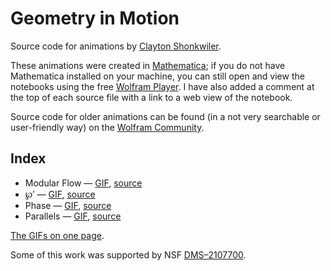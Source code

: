 # Geometry in Motion
Source code for animations by [Clayton Shonkwiler](https://shonkwiler.org).

These animations were created in [Mathematica](https://www.wolfram.com/mathematica/); if you do not have Mathematica installed on your machine, you can still open and view the notebooks using the free [Wolfram Player](https://www.wolfram.com/player/). I have also added a comment at the top of each source file with a link to a web view of the notebook.

Source code for older animations can be found (in a not very searchable or user-friendly way) on the [Wolfram Community](https://community.wolfram.com/web/claytonshonkwiler).

Index
-----

* Modular Flow — [GIF](https://images.squarespace-cdn.com/content/v1/559ecd75e4b04a42423a0fe2/1716580563322-F3TRA7GN8JPZ7ZJ7VD3C/image-asset.gif), [source](source/flow.nb)
* ℘′ — [GIF](https://images.squarespace-cdn.com/content/v1/559ecd75e4b04a42423a0fe2/1716580840132-AMCDO45802WVWL5J41YW/image-asset.gif), [source](source/p.nb)
* Phase — [GIF](https://images.squarespace-cdn.com/content/v1/559ecd75e4b04a42423a0fe2/1747935280867-O0B2VPOKFL1EAQ1FC2Y4/image-asset.gif), [source](source/phase.nb)
* Parallels — [GIF](https://images.squarespace-cdn.com/content/v1/559ecd75e4b04a42423a0fe2/1748967192818-KUFKUOP8XSBGDRLGX49J/horo16s.gif), [source](source/parallels.nb)

[The GIFs on one page](https://shonkwiler.org/geometry).

Some of this work was supported by NSF [DMS–2107700](https://www.nsf.gov/awardsearch/showAward?AWD_ID=2107700).
